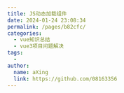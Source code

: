 ```yaml
---
title: JS动态加载组件
date: 2024-01-24 23:08:34
permalink: /pages/b82cfc/
categories:
  - vue知识总结
  - vue3项目问题解决
tags:
  - 
author: 
  name: aXing
  link: https://github.com/08163356
---
```


